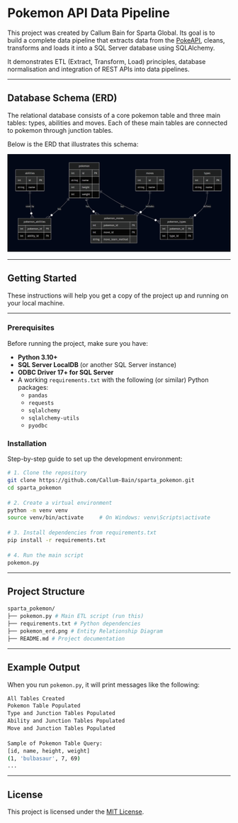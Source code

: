 # Pokemon API Data Pipeline

This project was created by Callum Bain for Sparta Global. Its goal is to build a complete data pipeline that extracts data from the [PokeAPI](https://pokeapi.co/), cleans, transforms and loads it into a SQL Server database using SQLAlchemy.

It demonstrates ETL (Extract, Transform, Load) principles, database normalisation and integration of REST APIs into data pipelines.

---

## Database Schema (ERD)

The relational database consists of a core pokemon table and three main tables: types, abilities and moves. Each of these main tables are connected to pokemon through junction tables.

Below is the ERD that illustrates this schema:

![ERD](pokemon_erd.png)

---

## Getting Started

These instructions will help you get a copy of the project up and running on your local machine.

---

### Prerequisites

Before running the project, make sure you have:

* **Python 3.10+**
* **SQL Server LocalDB** (or another SQL Server instance)
* **ODBC Driver 17+ for SQL Server**
* A working `requirements.txt` with the following (or similar) Python packages:
  - `pandas`
  - `requests`
  - `sqlalchemy`
  - `sqlalchemy-utils`
  - `pyodbc`

### Installation

Step-by-step guide to set up the development environment:

```bash
# 1. Clone the repository
git clone https://github.com/Callum-Bain/sparta_pokemon.git
cd sparta_pokemon

# 2. Create a virtual environment
python -m venv venv
source venv/bin/activate     # On Windows: venv\Scripts\activate

# 3. Install dependencies from requirements.txt
pip install -r requirements.txt

# 4. Run the main script
pokemon.py
```

---

## Project Structure

```bash
sparta_pokemon/
├── pokemon.py # Main ETL script (run this)
├── requirements.txt # Python dependencies
├── pokemon_erd.png # Entity Relationship Diagram
├── README.md # Project documentation
```

---

## Example Output

When you run `pokemon.py`, it will print messages like the following:

```bash
All Tables Created
Pokemon Table Populated
Type and Junction Tables Populated
Ability and Junction Tables Populated
Move and Junction Tables Populated

Sample of Pokemon Table Query:
[id, name, height, weight]
(1, 'bulbasaur', 7, 69)
...
```

---

## License

This project is licensed under the [MIT License](LICENSE).
 
